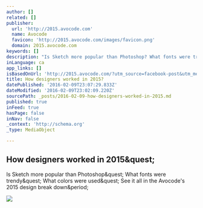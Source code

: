 ```yaml
---
author: []
related: []
publisher:
  url: 'http://2015.avocode.com'
  name: Avocode
  favicon: 'http://2015.avocode.com/images/favicon.png'
  domain: 2015.avocode.com
keywords: []
description: "Is Sketch more popular than Photoshop? What fonts were trendy? What colors were used? See it all in the Avocode's 2015 design break down."
inLanguage: ca
app_links: []
isBasedOnUrl: 'http://2015.avocode.com/?utm_source=facebook-post&utm_medium=post&utm_content=2015-design-breakdown&utm_campaign=2015-design-breakdown#design-tools'
title: How designers worked in 2015?
datePublished: '2016-02-09T23:07:29.833Z'
dateModified: '2016-02-09T23:02:09.220Z'
sourcePath: _posts/2016-02-09-how-designers-worked-in-2015.md
published: true
inFeed: true
hasPage: false
inNav: false
_context: 'http://schema.org'
_type: MediaObject

---
```

<article style=""><h1>How designers worked in 2015&amp;quest;</h1><p>Is Sketch more popular than Photoshop&amp;quest; What fonts were trendy&amp;quest; What colors were used&amp;quest; See it all in the Avocode's 2015 design break down&amp;period;</p><img src="http://mailing-cdn.avocode.com/Infographic-2015/og-2.png" /></article>